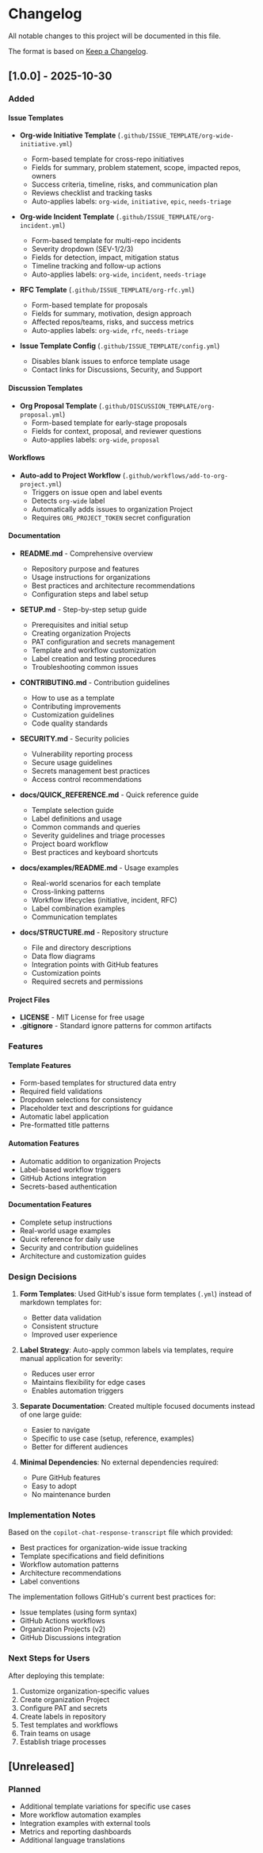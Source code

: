# Changelog

All notable changes to this project will be documented in this file.

The format is based on [Keep a Changelog](https://keepachangelog.com/en/1.0.0/).

## [1.0.0] - 2025-10-30

### Added

#### Issue Templates
- **Org-wide Initiative Template** (`.github/ISSUE_TEMPLATE/org-wide-initiative.yml`)
  - Form-based template for cross-repo initiatives
  - Fields for summary, problem statement, scope, impacted repos, owners
  - Success criteria, timeline, risks, and communication plan
  - Reviews checklist and tracking tasks
  - Auto-applies labels: `org-wide`, `initiative`, `epic`, `needs-triage`

- **Org-wide Incident Template** (`.github/ISSUE_TEMPLATE/org-incident.yml`)
  - Form-based template for multi-repo incidents
  - Severity dropdown (SEV-1/2/3)
  - Fields for detection, impact, mitigation status
  - Timeline tracking and follow-up actions
  - Auto-applies labels: `org-wide`, `incident`, `needs-triage`

- **RFC Template** (`.github/ISSUE_TEMPLATE/org-rfc.yml`)
  - Form-based template for proposals
  - Fields for summary, motivation, design approach
  - Affected repos/teams, risks, and success metrics
  - Auto-applies labels: `org-wide`, `rfc`, `needs-triage`

- **Issue Template Config** (`.github/ISSUE_TEMPLATE/config.yml`)
  - Disables blank issues to enforce template usage
  - Contact links for Discussions, Security, and Support

#### Discussion Templates
- **Org Proposal Template** (`.github/DISCUSSION_TEMPLATE/org-proposal.yml`)
  - Form-based template for early-stage proposals
  - Fields for context, proposal, and reviewer questions
  - Auto-applies labels: `org-wide`, `proposal`

#### Workflows
- **Auto-add to Project Workflow** (`.github/workflows/add-to-org-project.yml`)
  - Triggers on issue open and label events
  - Detects `org-wide` label
  - Automatically adds issues to organization Project
  - Requires `ORG_PROJECT_TOKEN` secret configuration

#### Documentation
- **README.md** - Comprehensive overview
  - Repository purpose and features
  - Usage instructions for organizations
  - Best practices and architecture recommendations
  - Configuration steps and label setup

- **SETUP.md** - Step-by-step setup guide
  - Prerequisites and initial setup
  - Creating organization Projects
  - PAT configuration and secrets management
  - Template and workflow customization
  - Label creation and testing procedures
  - Troubleshooting common issues

- **CONTRIBUTING.md** - Contribution guidelines
  - How to use as a template
  - Contributing improvements
  - Customization guidelines
  - Code quality standards

- **SECURITY.md** - Security policies
  - Vulnerability reporting process
  - Secure usage guidelines
  - Secrets management best practices
  - Access control recommendations

- **docs/QUICK_REFERENCE.md** - Quick reference guide
  - Template selection guide
  - Label definitions and usage
  - Common commands and queries
  - Severity guidelines and triage processes
  - Project board workflow
  - Best practices and keyboard shortcuts

- **docs/examples/README.md** - Usage examples
  - Real-world scenarios for each template
  - Cross-linking patterns
  - Workflow lifecycles (initiative, incident, RFC)
  - Label combination examples
  - Communication templates

- **docs/STRUCTURE.md** - Repository structure
  - File and directory descriptions
  - Data flow diagrams
  - Integration points with GitHub features
  - Customization points
  - Required secrets and permissions

#### Project Files
- **LICENSE** - MIT License for free usage
- **.gitignore** - Standard ignore patterns for common artifacts

### Features

#### Template Features
- Form-based templates for structured data entry
- Required field validations
- Dropdown selections for consistency
- Placeholder text and descriptions for guidance
- Automatic label application
- Pre-formatted title patterns

#### Automation Features
- Automatic addition to organization Projects
- Label-based workflow triggers
- GitHub Actions integration
- Secrets-based authentication

#### Documentation Features
- Complete setup instructions
- Real-world usage examples
- Quick reference for daily use
- Security and contribution guidelines
- Architecture and customization guides

### Design Decisions

1. **Form Templates**: Used GitHub's issue form templates (`.yml`) instead of markdown templates for:
   - Better data validation
   - Consistent structure
   - Improved user experience

2. **Label Strategy**: Auto-apply common labels via templates, require manual application for severity:
   - Reduces user error
   - Maintains flexibility for edge cases
   - Enables automation triggers

3. **Separate Documentation**: Created multiple focused documents instead of one large guide:
   - Easier to navigate
   - Specific to use case (setup, reference, examples)
   - Better for different audiences

4. **Minimal Dependencies**: No external dependencies required:
   - Pure GitHub features
   - Easy to adopt
   - No maintenance burden

### Implementation Notes

Based on the `copilot-chat-response-transcript` file which provided:
- Best practices for organization-wide issue tracking
- Template specifications and field definitions
- Workflow automation patterns
- Architecture recommendations
- Label conventions

The implementation follows GitHub's current best practices for:
- Issue templates (using form syntax)
- GitHub Actions workflows
- Organization Projects (v2)
- GitHub Discussions integration

### Next Steps for Users

After deploying this template:
1. Customize organization-specific values
2. Create organization Project
3. Configure PAT and secrets
4. Create labels in repository
5. Test templates and workflows
6. Train teams on usage
7. Establish triage processes

## [Unreleased]

### Planned
- Additional template variations for specific use cases
- More workflow automation examples
- Integration examples with external tools
- Metrics and reporting dashboards
- Additional language translations
